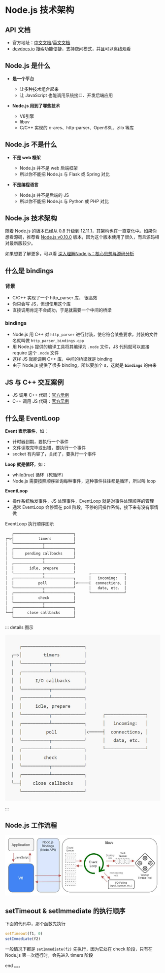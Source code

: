 <!-- ---
title: Node.js 技术架构
date: 2021-07-17T16:46:12+08:00
tags:
  - Node.js
--- -->

# Node.js 技术架构

## API 文档

- 官方地址：[中文文档](http://nodejs.cn/api/)/[英文文档](https://nodejs.org/api/)
- [devdocs.io](https://devdocs.io/) 搜索功能便捷，支持夜间模式，并且可以离线观看

## Node.js 是什么

- **是一个平台**
  - 让多种技术组合起来
  - 让 JavaScript 也能调用系统接口、开发后端应用

- **Node.js 用到了哪些技术**
  - V8引擎
  - libuv
  - C/C++ 实现的 c-ares、http-parser、OpenSSL、zlib 等库

## Node.js 不是什么

- **不是 web 框架**
  - Node.js 并不是 web 后端框架
  - 所以你不能把 Node.js 与 Flask 或 Spring 对比

- **不是编程语言**
  - Node.js 并不是后端的 JS
  - 所以你不能把 Node.js 与 Python 或 PHP 对比

## Node.js 技术架构

<NodejsTechnologyArchitecture />



随着 Node.js 的版本已经从 0.8 升级到 12.11.1，其架构也在一直变化中。如果你想看源码，推荐看 [Node.js v0.10.0](https://github.com/nodejs/node/tree/v0.10.0) 版本，因为这个版本使用了很久，而且源码相对最新版较少。

如果想要了解更多，可以看 [深入理解Node.js：核心思想与源码分析](https://github.com/yjhjstz/deep-into-node)

## 什么是 bindings

### 背景

- C/C++ 实现了一个 http_parser 库， 很高效
- 你只会写 JS，但想使用这个库
- 直接调用肯定不会成功，于是就需要一个中间的桥梁

### bindings

- Node.js 用 C++ 对 `http_parser` 进行封装，使它符合某些要求，封装的文件名就叫做 `http_parser_bindings.cpp`
- 用 Node.js 提供的编译工具将其编译为 `.node` 文件，JS 代码就可以直接 require 这个 `.node` 文件
- 这样 JS 就能调用 C++ 库，中间的桥梁就是 binding
- 由于 Node.js 提供了很多 binding，所以要加个 s，这就是 **`bindings`** 的由来

## JS 与 C++ 交互案例

- JS 调用 C++ 代码：[官方示例](http://nodejs.cn/api/addons.html#addons_function_arguments)
- C++ 调用 JS 代码：[官方示例](http://nodejs.cn/api/addons.html#addons_callbacks)


## 什么是 EventLoop

**Event 表示事件**，如：
- 计时器到期，要执行一个事件
- 文件读取完毕或出错，要执行一个事件
- socket 有内容了，关闭了，要执行一个事件

**Loop 就是循环**，如：
- while(true) 循环（死循环）
- Node.js 需要按照顺序轮询每种事件，这种事件往往都是循环，所以叫 loop

**EventLoop**
- 操作系统触发事件，JS 处理事件，EventLoop 就是对事件处理顺序的管理
- 通常 EventLoop 会停留在 poll 阶段，不停的问操作系统，接下来有没有事情做

EventLoop 执行顺序图示

```
   ┌───────────────────────────┐
┌─>│           timers          │
│  └─────────────┬─────────────┘
│  ┌─────────────┴─────────────┐
│  │     pending callbacks     │
│  └─────────────┬─────────────┘
│  ┌─────────────┴─────────────┐
│  │       idle, prepare       │
│  └─────────────┬─────────────┘      ┌───────────────┐
│  ┌─────────────┴─────────────┐      │   incoming:   │
│  │           poll            │<─────┤  connections, │
│  └─────────────┬─────────────┘      │   data, etc.  │
│  ┌─────────────┴─────────────┐      └───────────────┘
│  │           check           │
│  └─────────────┬─────────────┘
│  ┌─────────────┴─────────────┐
└──┤      close callbacks      │
   └───────────────────────────┘
```

::: details 图示

![EventLoop 执行顺序图示](../_images/nodejs-eventloop-process.jpg)

:::

## Node.js 工作流程

![Node.js 工作流程](../_images/nodejs-process.jpg)

## setTimeout & setImmediate 的执行顺序

下面的代码中，那个函数先执行

```js
setTimeout(f1, 0)
setImmediate(f2)
```

一般情况下都是 `setImmediate(f2)` 先执行，因为它处在 check 阶段，只有在 Node.js 第一次运行时，会先进入 timers 阶段

end 。。。

<script lang="ts" setup>
import NodejsTechnologyArchitecture from '../_components/NodejsTechnologyArchitecture.vue'
</script>